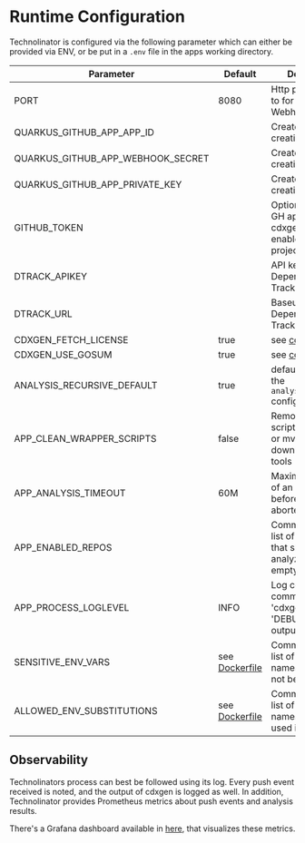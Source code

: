 # Runtime Configuration

Technolinator is configured via the following parameter which can either be provided via ENV, or be put in a `.env` file in the apps working directory.

| Parameter                         | Default                                      | Description                                                                 |
|-----------------------------------|----------------------------------------------|-----------------------------------------------------------------------------|
| PORT                              | 8080                                         | Http port to listen to for GitHub Webhook events                            |
| QUARKUS_GITHUB_APP_APP_ID         |                                              | Created during app creation on GitHub                                       |
| QUARKUS_GITHUB_APP_WEBHOOK_SECRET |                                              | Created during app creation on GitHub                                       |
| QUARKUS_GITHUB_APP_PRIVATE_KEY    |                                              | Created during app creation on GitHub                                       |
| GITHUB_TOKEN                      |                                              | Optional. Raises GH api quota for cdxgen and enables `go mod` projects      |
| DTRACK_APIKEY                     |                                              | API key to access Dependency-Track                                          |
| DTRACK_URL                        |                                              | Baseurl of Dependency-Track                                                 |
| CDXGEN_FETCH_LICENSE              | true                                         | see [cdxgen](https://github.com/CycloneDX/cdxgen#environment-variables)     |
| CDXGEN_USE_GOSUM                  | true                                         | see [cdxgen](https://github.com/CycloneDX/cdxgen#environment-variables)     |
| ANALYSIS_RECURSIVE_DEFAULT        | true                                         | default value for the `analysis.recursvie` config                           |
| APP_CLEAN_WRAPPER_SCRIPTS         | false                                        | Remove wrapper scripts like gradlew or mvnw for not downloading these tools |
| APP_ANALYSIS_TIMEOUT              | 60M                                          | Maximal duration of an analysis before getting aborted                      |
| APP_ENABLED_REPOS                 |                                              | Comma separated list of repo names that should be analyzed; all if empty    |
| APP_PROCESS_LOGLEVEL              | INFO                                         | Log config for OS commands like 'cdxgen', set to 'DEBUG' to see its output  |
| SENSITIVE_ENV_VARS                | see [Dockerfile](src/main/docker/Dockerfile) | Comma separated list of env var names, that must not be logged              |
| ALLOWED_ENV_SUBSTITUTIONS         | see [Dockerfile](src/main/docker/Dockerfile) | Comma separated list of env var names, that can be used in repo config      |

## Observability

Technolinators process can best be followed using its log. Every push event received is noted, and the output of cdxgen is logged as well.
In addition, Technolinator provides Prometheus metrics about push events and analysis results.

There's a Grafana dashboard available in [here](_dashboards), that visualizes these metrics.
